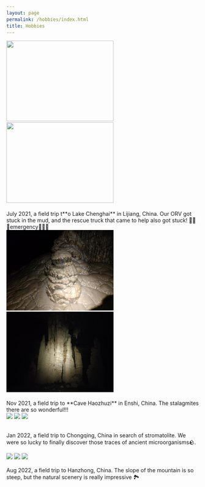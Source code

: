 ```yaml
---
layout: page
permalink: /hobbies/index.html
title: Hobbies
---
```




<div class="second">
<img src="/images/work/ch.jpg" width="280" height="210">
<img src="/images/work/chtrack.jpg" width="280" height="210">
</div>
<br>
July 2021, a field trip t**o Lake Chenghai** in Lijiang, China. Our ORV got stuck in the mud, and the rescue truck that came to help also got stuck! 🚨🚨🚨emergency🚨🚨🚨
<br>

<div class="second">
<img src="/images/work/hzzd.jpg" width="280" height="210" >
<img src="/images/work/hzzd1.jpg" width="280" height="210">

</div>
<br>Nov 2021, a field trip to **Cave Haozhuzi** in Enshi, China. The stalagmites there are so wonderful!!!
<br>

<div class="third">
<img src="/images/work/cq.jpg">
<img src="/images/work/cq1.jpg">
<img src="/images/work/cq2.jpg">

</div>

<br>Jan 2022, a field trip to Chongqing, China in search of stromatolite. We were so lucky to finally discover those traces of ancient microorganisms🪨. 
<br>

<div class="third">
<img src="/images/work/hz.jpg">
<img src="/images/work/hz2.jpg">
<img src="/images/work/hz3.jpg">

</div>
<br>Aug 2022, a field trip to Hanzhong, China. The slope of the mountain is so steep, but the natural scenery is really impressive 🏞︎ 
